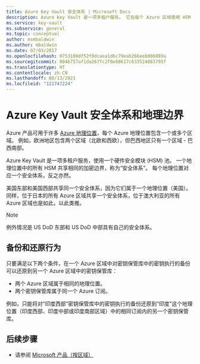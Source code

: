```yaml
---
title: Azure Key Vault 安全体系 | Microsoft Docs
description: Azure Key Vault 是一项多租户服务。 它在每个 Azure 区域使用 HSM 池。 同一地理区域中的所有区域都共享相同的加密边界。
ms.service: key-vault
ms.subservice: general
ms.topic: conceptual
author: msmbaldwin
ms.author: mbaldwin
ms.date: 07/03/2017
ms.openlocfilehash: 0753108df52f0dcaea1d6c79eab266eeb000889a
ms.sourcegitcommit: 0046757af1da267fc2f0e88617c633524883795f
ms.translationtype: HT
ms.contentlocale: zh-CN
ms.lasthandoff: 08/13/2021
ms.locfileid: "121747224"
---
```

# <a name="azure-key-vault-security-worlds-and-geographic-boundaries"></a>Azure Key Vault 安全体系和地理边界

Azure 产品可用于许多 [Azure 地理位置](https://azure.microsoft.com/global-infrastructure/geographies/)，每个 Azure 地理位置包含一个或多个区域。 例如，欧洲地区包含两个区域（北欧和西欧），但巴西地区只有一个区域 - 巴西南部。

Azure Key Vault 是一项多租户服务，使用一个硬件安全模块 (HSM) 池。 一个地理位置中的所有 HSM 共享相同的加密边界，称为“安全体系”。 每个地理位置对应一个安全体系，反之亦然。

美国东部和美国西部共享同一个安全体系，因为它们属于一个地理位置（美国）。 同样，位于日本的所有 Azure 区域共享一个安全体系，位于澳大利亚的所有 Azure 区域也是如此，以此类推。

>[!NOTE]
> 例外情况是 US DoD 东部和 US DoD 中部具有自己的安全体系。

## <a name="backup-and-restore-behavior"></a>备份和还原行为

只要满足以下两个条件，在一个 Azure 区域中对密钥保管库中的密钥执行的备份可以还原到另一个 Azure 区域中的密钥保管库：

- 两个 Azure 区域属于相同的地理位置。
- 两个密钥保管库属于同一个 Azure 订阅。

例如，只能将对“印度西部”密钥保管库中的密钥执行的备份还原到“印度”这个地理位置（印度西部、印度中部或印度南部区域）中的相同订阅内的另一个密钥保管库。

## <a name="next-steps"></a>后续步骤

- 请参阅 [Microsoft 产品（按区域）](https://azure.microsoft.com/regions/services/)

